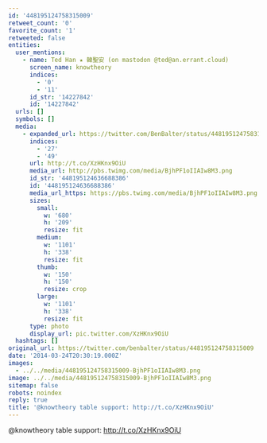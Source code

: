 ```yaml
---
id: '448195124758315009'
retweet_count: '0'
favorite_count: '1'
retweeted: false
entities:
  user_mentions:
    - name: Ted Han ★ 韓聖安 (on mastodon @ted@an.errant.cloud)
      screen_name: knowtheory
      indices:
        - '0'
        - '11'
      id_str: '14227842'
      id: '14227842'
  urls: []
  symbols: []
  media:
    - expanded_url: https://twitter.com/BenBalter/status/448195124758315009/photo/1
      indices:
        - '27'
        - '49'
      url: http://t.co/XzHKnx9OiU
      media_url: http://pbs.twimg.com/media/BjhPF1oIIAIw8M3.png
      id_str: '448195124636688386'
      id: '448195124636688386'
      media_url_https: https://pbs.twimg.com/media/BjhPF1oIIAIw8M3.png
      sizes:
        small:
          w: '680'
          h: '209'
          resize: fit
        medium:
          w: '1101'
          h: '338'
          resize: fit
        thumb:
          w: '150'
          h: '150'
          resize: crop
        large:
          w: '1101'
          h: '338'
          resize: fit
      type: photo
      display_url: pic.twitter.com/XzHKnx9OiU
  hashtags: []
original_url: https://twitter.com/benbalter/status/448195124758315009
date: '2014-03-24T20:30:19.000Z'
images:
  - ../../media/448195124758315009-BjhPF1oIIAIw8M3.png
image: ../../media/448195124758315009-BjhPF1oIIAIw8M3.png
sitemap: false
robots: noindex
reply: true
title: '@knowtheory table support: http://t.co/XzHKnx9OiU'
---
```


@knowtheory table support: http://t.co/XzHKnx9OiU